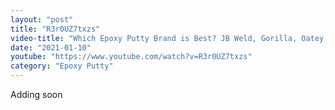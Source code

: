 ```yaml
---
layout: "post"
title: "R3r0UZ7txzs"
video-title: "Which Epoxy Putty Brand is Best? JB Weld, Gorilla, Oatey, POR 15, QuickSteel, PC-7"
date: "2021-01-10"
youtube: "https://www.youtube.com/watch?v=R3r0UZ7txzs"
category: "Epoxy Putty"
---
```

<div class="space-y-1"><p class="text-gray-400">Adding soon</p></div>